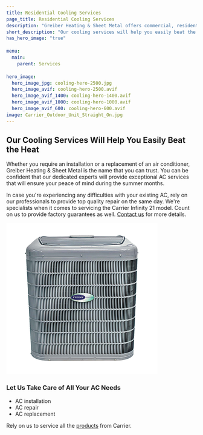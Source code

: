 ```yaml
---
title: Residential Cooling Services
page_title: Residential Cooling Services
description: "Greiber Heating & Sheet Metal offers commercial, residential & industrial HVAC, geothermal heating, cooling & ventilation services in Waunakee, Wisconsin."
short_description: "Our cooling services will help you easily beat the heat."
has_hero_image: "true"

menu:
  main:
    parent: Services

hero_image:
  hero_image_jpg: cooling-hero-2500.jpg
  hero_image_avif: cooling-hero-2500.avif
  hero_image_avif_1400: cooling-hero-1400.avif
  hero_image_avif_1000: cooling-hero-1000.avif
  hero_image_avif_600: cooling-hero-600.avif
image: Carrier_Outdoor_Unit_Straight_On.jpg
---
```


<div>
  <h2 class="no-margin">Our Cooling Services Will Help You Easily Beat the Heat</h2>
  <div class="underline"></div>
</div>

Whether you require an installation or a replacement of an air conditioner, Greiber Heating & Sheet Metal is the name that you can trust. You can be confident that our dedicated experts will provide exceptional AC services that will ensure your peace of mind during the summer months.

In case you're experiencing any difficulties with your existing AC, rely on our professionals to provide top quality repair on the same day. We're specialists when it comes to servicing the Carrier Infinity 21 model. Count on us to provide factory guarantees as well. <a href="/contact/">Contact us</a> for more details.

![Infinity 21 central air conditioning](infinity-21-central-air-conditioner-24ANB1.png)

### Let Us Take Care of All Your AC Needs

- AC installation
- AC repair
- AC replacement

Rely on us to service all the [products](/products/) from Carrier.
